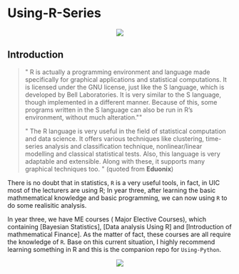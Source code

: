 # Using-R-Series

<center>
<img src="https://www.r-project.org/Rlogo.png">
</center>

## Introduction
> " R is actually a programming environment and language made specifically for graphical applications and statistical computations. It is licensed under the GNU license, just like the S language, which is developed by Bell Laboratories. It is very similar to the S language, though implemented in a different manner. Because of this, some programs written in the S language can also be run in R’s environment, without much alteration.""
>
> " The R language is very useful in the field of statistical computation and data science. It offers various techniques like clustering, time-series analysis and classification technique, nonlinear/linear modelling and classical statistical tests. Also, this language is very adaptable and extensible. Along with these, it supports many graphical techniques too. " (quoted from **Eduonix**)

There is no doubt that in statistics, `R` is a very useful tools, in fact, in UIC most of the lecturers are using R; In year three, after learning the basic mathmematical knowledge and basic programming, we can now using `R` to do some realisitic analysis.

In year three, we have ME courses ( Major Elective Courses), which containing [Bayesian Statistics], [Data analysis Using R] and [Introduction of mathmematical Finance]. As the matter of fact, these courses are all require the knowledge of `R`.
Base on this current situation, I highly recommend learning something in R and this is the companion repo for `Using-Python`.

<center>
<img src="https://www.digitalvidya.com/wp-content/uploads/2018/03/r-vs-python-1170x630.jpg">
</center>
